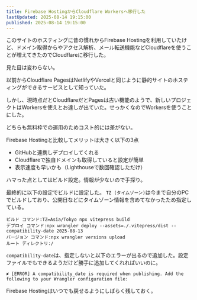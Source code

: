 ```yaml
---
title: Firebase HostingからCloudflare Workersへ移行した
lastUpdated: 2025-08-14 19:15:00
published: 2025-08-14 19:15:00
---
```


このサイトのホスティングに昔の慣れからFirebase Hostingを利用していたけど、ドメイン取得からやアクセス解析、メール転送機能などCloudflareを使うことが増えてきたのでCloudflareに移行した。

見た目は変わらない。

以前からCloudflare PagesはNetlifyやVercelと同じように静的サイトのホスティングができるサービスとして知っていた。

しかし、現時点だとCloudflareだとPagesは古い機能のようで、新しいプロジェクトはWorkersを使えとお達しが出ていた。せっかくなのでWorkersを使うことにした。

どちらも無料枠での運用のためコスト的には差がない。

Firebase Hostingと比較してメリットは大きく以下の3点


- GitHubと連携しデプロイしてくれる
- Cloudflareで独自ドメインも取得していると設定が簡単
- 表示速度も早いかも（Lighthouseで数回確認しただけ）


ハマった点としてはビルド設定。情報が少ないので手探り。

最終的に以下の設定でビルドに設定した。
`TZ (タイムゾーン)`は今まで自分のPCでビルドしており、公開日などにタイムゾーン情報を含めてなかったため指定している。

```
ビルド コマンド:TZ=Asia/Tokyo npx vitepress build
デプロイ コマンド:npx wrangler deploy --assets=./.vitepress/dist --compatibility-date 2025-08-13
バージョン コマンド:npx wrangler versions upload
ルート ディレクトリ:/
```

`compatibility-date`は、指定しないと以下のエラーが出るので追加した。設定ファイルでもできるようだけど勝手に追加してくれればいいのに。

```
✘ [ERROR] A compatibility_date is required when publishing. Add the following to your Wrangler configuration file:
```

Firebase Hostingはいつでも戻せるようにしばらく残しておく。
